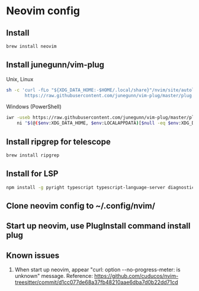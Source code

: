# Neovim config

## Install

```bash
brew install neovim
```

## Install junegunn/vim-plug

Unix, Linux

```bash
sh -c 'curl -fLo "${XDG_DATA_HOME:-$HOME/.local/share}"/nvim/site/autoload/plug.vim --create-dirs \
       https://raw.githubusercontent.com/junegunn/vim-plug/master/plug.vim'
```

Windows (PowerShell)

```bash
iwr -useb https://raw.githubusercontent.com/junegunn/vim-plug/master/plug.vim |`
    ni "$(@($env:XDG_DATA_HOME, $env:LOCALAPPDATA)[$null -eq $env:XDG_DATA_HOME])/nvim-data/site/autoload/plug.vim" -Force
```

## Install ripgrep for telescope

```bash
brew install ripgrep
```

## Install for LSP

```bash
npm install -g pyright typescript typescript-language-server diagnostic-languageserver vscode-langservers-extracted @angular/language-server stylelint-lsp vim-language-server vls
```

## Clone neovim config to ~/.config/nvim/

## Start up neovim, use PlugInstall command install plug

## Known issues

1. When start up neovim, appear "curl: option --no-progress-meter: is unknown" message.
Reference: https://github.com/cuducos/nvim-treesitter/commit/d1cc077de68a37fb48210aae6dba7d0b22dd71cd

